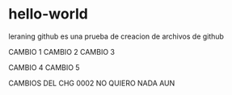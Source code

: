 # hello-world
leraning github
es una prueba de creacion de archivos de github

CAMBIO 1
CAMBIO 2 
CAMBIO 3


CAMBIO 4 
CAMBIO 5


CAMBIOS DEL CHG 0002 NO QUIERO NADA AUN 
